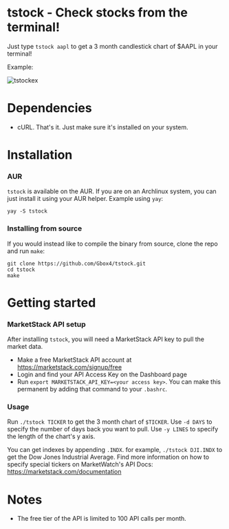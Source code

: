 # tstock - Check stocks from the terminal!

Just type `tstock aapl` to get a 3 month candlestick chart of $AAPL in your terminal!

Example:

<img src="https://i.ibb.co/Pry8DWC/tstockex.png" alt="tstockex" border="0">

# Dependencies

- cURL. That's it. Just make sure it's installed on your system.

# Installation

### AUR

`tstock` is available on the AUR. If you are on an Archlinux system, you can just install it using your AUR helper. Example using `yay`:

```
yay -S tstock
```

### Installing from source

If you would instead like to compile the binary from source, clone the repo and run `make`:

```
git clone https://github.com/Gbox4/tstock.git
cd tstock
make
```

# Getting started

### MarketStack API setup

After installing `tstock`, you will need a MarketStack API key to pull the market data.

- Make a free MarketStack API account at https://marketstack.com/signup/free
- Login and find your API Access Key on the Dashboard page
- Run `export MARKETSTACK_API_KEY=<your access key>`. You can make this permanent by adding that command to your `.bashrc`.

### Usage

Run `./tstock TICKER` to get the 3 month chart of `$TICKER`. Use `-d DAYS` to specify the number of days back you want to pull. Use `-y LINES` to specify the length of the chart's y axis.

You can get indexes by appending `.INDX`. for example, `./tstock DJI.INDX` to get the Dow Jones Industrial Average. Find more information on how to specify special tickers on MarketWatch's API Docs: https://marketstack.com/documentation

# Notes

- The free tier of the API is limited to 100 API calls per month.
